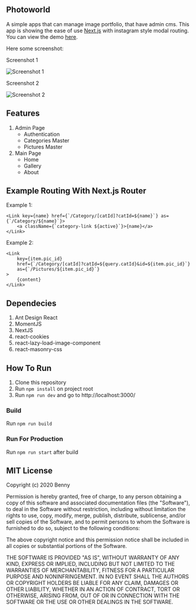 ## Photoworld

A simple apps that can manage image portfolio, that have admin cms. This app is showing the ease of use [Next.js](https://nextjs.org/) with instagram style modal routing. You can view the demo [here](https://conquera99.now.sh/).

Here some screenshot:

Screenshot 1

![Screenshot 1](https://github.com/conquera99/photoworld/blob/master/screenshot/ss1.gif)

Screenshot 2

![Screenshot 2](https://github.com/conquera99/photoworld/blob/master/screenshot/ss2.gif)

## Features
1. Admin Page
    * Authentication
    * Categories Master
    * Pictures Master
2. Main Page
    * Home
    * Gallery
    * About

## Example Routing With Next.js Router

Example 1:
```
<Link key={name} href={`/Category/[catId]?catId=${name}`} as={`/Category/${name}`}>
    <a className={`category-link ${active}`}>{name}</a>
</Link>
```

Example 2:
```
<Link
    key={item.pic_id}
    href={`/Category/[catId]?catId=${query.catId}&id=${item.pic_id}`}
    as={`/Pictures/${item.pic_id}`}
>
    {content}
</Link>
```

## Dependecies
1. Ant Design React
2. MomentJS
3. NextJS
4. react-cookies
5. react-lazy-load-image-component
6. react-masonry-css

## How To Run
1. Clone this repository
2. Run ```npm install``` on project root
3. Run ```npm run dev``` and go to http://localhost:3000/

### Build
Run ```npm run build```

### Run For Production
Run ```npm run start``` after build

## MIT License

Copyright (c) 2020 Benny

Permission is hereby granted, free of charge, to any person obtaining a copy
of this software and associated documentation files (the "Software"), to deal
in the Software without restriction, including without limitation the rights
to use, copy, modify, merge, publish, distribute, sublicense, and/or sell
copies of the Software, and to permit persons to whom the Software is
furnished to do so, subject to the following conditions:

The above copyright notice and this permission notice shall be included in all
copies or substantial portions of the Software.

THE SOFTWARE IS PROVIDED "AS IS", WITHOUT WARRANTY OF ANY KIND, EXPRESS OR
IMPLIED, INCLUDING BUT NOT LIMITED TO THE WARRANTIES OF MERCHANTABILITY,
FITNESS FOR A PARTICULAR PURPOSE AND NONINFRINGEMENT. IN NO EVENT SHALL THE
AUTHORS OR COPYRIGHT HOLDERS BE LIABLE FOR ANY CLAIM, DAMAGES OR OTHER
LIABILITY, WHETHER IN AN ACTION OF CONTRACT, TORT OR OTHERWISE, ARISING FROM,
OUT OF OR IN CONNECTION WITH THE SOFTWARE OR THE USE OR OTHER DEALINGS IN THE
SOFTWARE.
